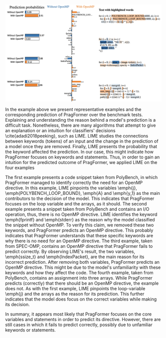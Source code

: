 
![alt text](https://github.com/pragformer/PragFormer/blob/main/Lime/lime.jpg?raw=true)

In the example above we present representative examples and the corresponding prediction of
PragFormer over the benchmark tests. Explaining and understanding the reason behind a model's prediction is a difficult task.
Nonetheless, there are many algorithms that attempt to give an explanation or an intuition for classifiers' decisions
\cite{adadi2018peeking}, such as LIME. LIME studies the connections between keywords (tokens) 
of an input and the change in the prediction of a model once they are removed. Finally, LIME presents 
the probability that the keyword affected the prediction. In our case, this might indicate how PragFormer
focuses on keywords and statements. Thus, in order to gain an intuition for the predicted outcome of PragFormer,
we applied LIME on the four examples

The first example presents a code snippet taken from PolyBench, in which PragFormer managed to 
identify correctly the need for an OpenMP directive. In this example, LIME pinpoints the variables \emph{j}, 
\emph{POLYBENCH\_LOOP\_BOUND}, \emph{A} and \emph{y\_1} as the main contributors to the decision of the model. 
This indicates that PragFormer focuses on the loop variable and the arrays, as it should. The second example 
presents a snippet taken from PolyBench and contains an I/O operation, thus, there is no OpenMP directive. 
LIME identifies the keyword \emph{fprintf} and \emph{stderr} as the reason why the model classified the snippet without OpenMP. To verify this claim, we removed these two keywords, and PragFormer predicts an OpenMP directive. This probably indicates that PragFormer understands that these specific keywords are why there is no need for an OpenMP directive. The third example, taken from SPEC-OMP, contains an OpenMP directive that PragFormer fails to predict correctly. By observing LIME's result, the two variables, \emph{ssize\_t} and \emph{IndexPacket}, are the main reason for its incorrect prediction. After removing both variables, PragFormer predicts an OpenMP directive. This might be due to the model's unfamiliarity with these keywords and how they affect the code. The fourth example, taken from PolyBench, contains an assignment into three arrays. While PragFormer predicts (correctly) that there should be an OpenMP directive, the example does not. As with the first example, LIME pinpoints the loop-variable \emph{j} and the arrays as the reason for its prediction. This further indicates that the model does focus on the correct variables while making its decision.

In summary, it appears most likely that PragFormer focuses on the core variables and statements in order to predict its directive. However, 
there are still cases in which it fails to predict correctly, possibly due to unfamiliar keywords or statements.
